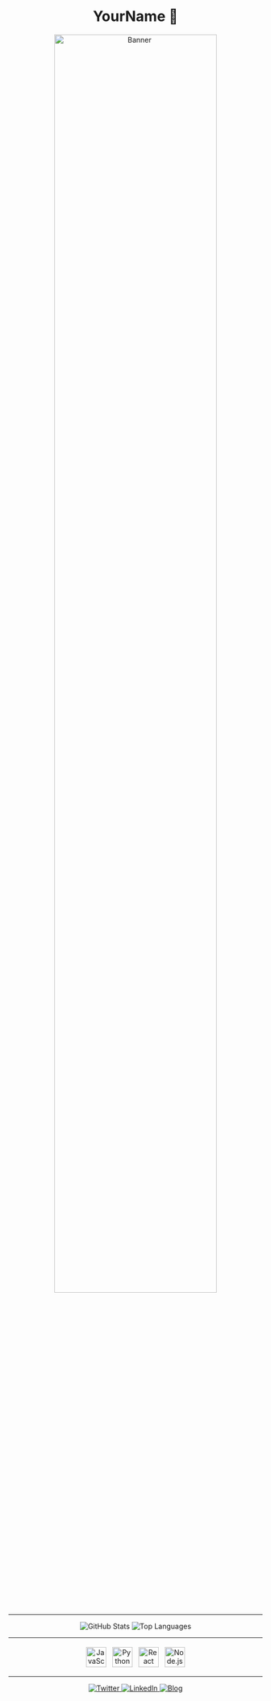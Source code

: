 <!-- README.md -->
<h1 align="center">YourName 👋</h1>

<div align="center">
  <img src="https://your-banner-url.com/banner.png" alt="Banner" style="width:80%; max-width:800px;">
</div>

<hr>

<div align="center">
  <img src="https://github-readme-stats.vercel.app/api?username=YourName&show_icons=true&theme=radical" alt="GitHub Stats">
  <img src="https://github-readme-stats.vercel.app/api/top-langs/?username=YourName&layout=compact&theme=radical" alt="Top Languages">
</div>

<hr>

<div align="center">
  <img src="https://cdn.simpleicons.org/javascript/FFD43B" alt="JavaScript" width="40" style="margin: 4px;">
  <img src="https://cdn.simpleicons.org/python/3776AB" alt="Python" width="40" style="margin: 4px;">
  <img src="https://cdn.simpleicons.org/react/61DAFB" alt="React" width="40" style="margin: 4px;">
  <img src="https://cdn.simpleicons.org/node-dot-js/339933" alt="Node.js" width="40" style="margin: 4px;">
</div>

<hr>

<div align="center">
  <a href="https://twitter.com/YourTwitter" target="_blank">
    <img src="https://img.shields.io/badge/Twitter-%231DA1F2.svg?style=for-the-badge&logo=twitter&logoColor=white" alt="Twitter">
  </a>
  <a href="https://linkedin.com/in/YourLinkedIn" target="_blank">
    <img src="https://img.shields.io/badge/LinkedIn-%230A66C2.svg?style=for-the-badge&logo=linkedin&logoColor=white" alt="LinkedIn">
  </a>
  <a href="https://your-blog.com" target="_blank">
    <img src="https://img.shields.io/badge/Blog-%23FF5722.svg?style=for-the-badge&logo=blogger&logoColor=white" alt="Blog">
  </a>
</div>
